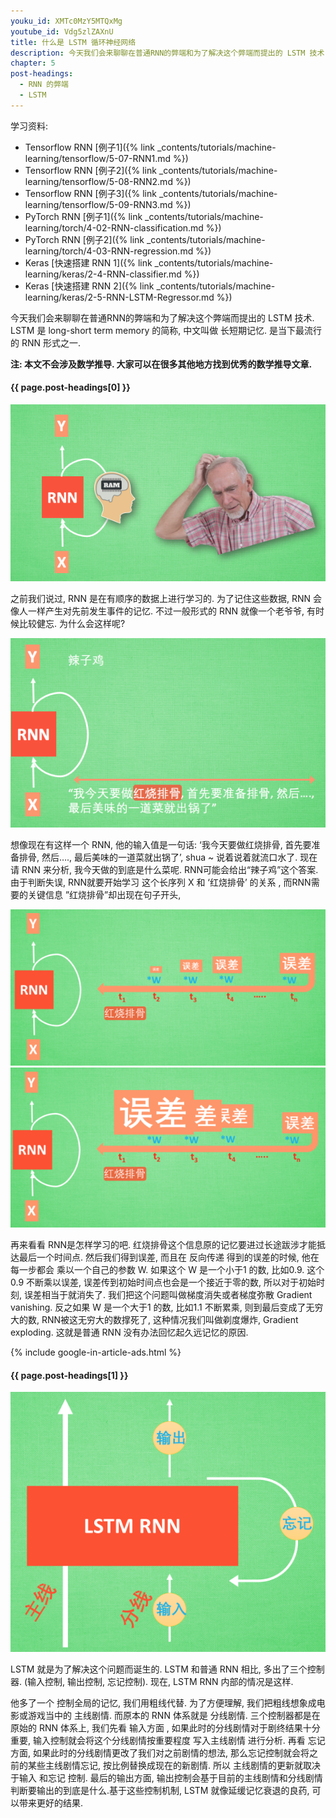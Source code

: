 ```yaml
---
youku_id: XMTc0MzY5MTQxMg
youtube_id: Vdg5zlZAXnU
title: 什么是 LSTM 循环神经网络
description: 今天我们会来聊聊在普通RNN的弊端和为了解决这个弊端而提出的 LSTM 技术. LSTM 是 long-short term memory 的简称, 中文叫做 长短期记忆. 是当下最流行的 RNN 形式之一.
chapter: 5
post-headings:
  - RNN 的弊端
  - LSTM
---
```


学习资料:
  * Tensorflow RNN [例子1]({% link _contents/tutorials/machine-learning/tensorflow/5-07-RNN1.md %})
  * Tensorflow RNN [例子2]({% link _contents/tutorials/machine-learning/tensorflow/5-08-RNN2.md %})
  * Tensorflow RNN [例子3]({% link _contents/tutorials/machine-learning/tensorflow/5-09-RNN3.md %})
  * PyTorch RNN [例子1]({% link _contents/tutorials/machine-learning/torch/4-02-RNN-classification.md %})
  * PyTorch RNN [例子2]({% link _contents/tutorials/machine-learning/torch/4-03-RNN-regression.md %})
  * Keras [快速搭建 RNN 1]({% link _contents/tutorials/machine-learning/keras/2-4-RNN-classifier.md %})
  * Keras [快速搭建 RNN 2]({% link _contents/tutorials/machine-learning/keras/2-5-RNN-LSTM-Regressor.md %})



今天我们会来聊聊在普通RNN的弊端和为了解决这个弊端而提出的 LSTM 技术. LSTM 是 long-short term memory 的简称, 中文叫做 长短期记忆. 是当下最流行的 RNN 形式之一.

**注: 本文不会涉及数学推导. 大家可以在很多其他地方找到优秀的数学推导文章.**




<h4 class="tut-h4-pad" id="{{ page.post-headings[0] }}">{{ page.post-headings[0] }}</h4>

<img class="course-image" src="/static/results/ML_intro/lstm1.png" alt="{{ page.title }}{% increment image-count %}">

之前我们说过, RNN 是在有顺序的数据上进行学习的. 为了记住这些数据, RNN 会像人一样产生对先前发生事件的记忆. 不过一般形式的 RNN 就像一个老爷爷, 有时候比较健忘. 为什么会这样呢?

<img class="course-image" src="/static/results/ML_intro/lstm2.png" alt="{{ page.title }}{% increment image-count %}">

想像现在有这样一个 RNN, 他的输入值是一句话: ‘我今天要做红烧排骨, 首先要准备排骨, 然后…., 最后美味的一道菜就出锅了’, shua ~ 说着说着就流口水了. 现在请 RNN 来分析, 我今天做的到底是什么菜呢. RNN可能会给出“辣子鸡”这个答案. 由于判断失误, RNN就要开始学习 这个长序列 X 和 ‘红烧排骨’ 的关系 , 而RNN需要的关键信息 ”红烧排骨”却出现在句子开头,

<img class="course-image" src="/static/results/ML_intro/lstm3.png" alt="{{ page.title }}{% increment image-count %}">

<img class="course-image" src="/static/results/ML_intro/lstm4.png" alt="{{ page.title }}{% increment image-count %}">

再来看看 RNN是怎样学习的吧. 红烧排骨这个信息原的记忆要进过长途跋涉才能抵达最后一个时间点. 然后我们得到误差, 而且在 反向传递 得到的误差的时候, 他在每一步都会 乘以一个自己的参数 W. 如果这个 W 是一个小于1 的数, 比如0.9. 这个0.9 不断乘以误差, 误差传到初始时间点也会是一个接近于零的数, 所以对于初始时刻, 误差相当于就消失了. 我们把这个问题叫做梯度消失或者梯度弥散 Gradient vanishing. 反之如果 W 是一个大于1 的数, 比如1.1 不断累乘, 则到最后变成了无穷大的数, RNN被这无穷大的数撑死了, 这种情况我们叫做剃度爆炸, Gradient exploding. 这就是普通 RNN 没有办法回忆起久远记忆的原因.


{% include google-in-article-ads.html %}


<h4 class="tut-h4-pad" id="{{ page.post-headings[1] }}">{{ page.post-headings[1] }}</h4>


<img class="course-image" src="/static/results/ML_intro/lstm5.png" alt="{{ page.title }}{% increment image-count %}">

LSTM 就是为了解决这个问题而诞生的. LSTM 和普通 RNN 相比, 多出了三个控制器. (输入控制, 输出控制, 忘记控制). 现在, LSTM RNN 内部的情况是这样.

他多了一个 控制全局的记忆, 我们用粗线代替. 为了方便理解, 我们把粗线想象成电影或游戏当中的 主线剧情. 而原本的 RNN 体系就是 分线剧情. 三个控制器都是在原始的 RNN 体系上, 我们先看 输入方面 , 如果此时的分线剧情对于剧终结果十分重要, 输入控制就会将这个分线剧情按重要程度 写入主线剧情 进行分析. 再看 忘记方面, 如果此时的分线剧情更改了我们对之前剧情的想法, 那么忘记控制就会将之前的某些主线剧情忘记, 按比例替换成现在的新剧情. 所以 主线剧情的更新就取决于输入 和忘记 控制. 最后的输出方面, 输出控制会基于目前的主线剧情和分线剧情判断要输出的到底是什么.基于这些控制机制, LSTM 就像延缓记忆衰退的良药, 可以带来更好的结果.